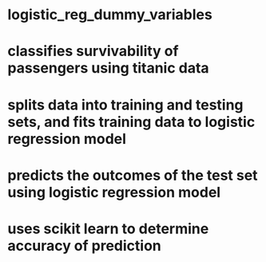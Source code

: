 # logistic_reg_dummy_variables
# classifies survivability of passengers using titanic data
# splits data into training and testing sets, and fits training data to logistic regression model
# predicts the outcomes of the test set using logistic regression model
# uses scikit learn to determine accuracy of prediction
